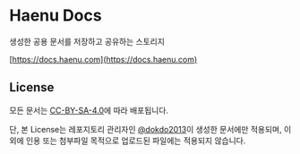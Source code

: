 # Haenu Docs

생성한 공용 문서를 저장하고 공유하는 스토리지

[https://docs.haenu.com](https://docs.haenu.com)

## License

모든 문서는 [CC-BY-SA-4.0](https://github.com/dokdo2013/haenu-docs/blob/main/LICENSE)에 따라 배포됩니다.

단, 본 License는 레포지토리 관리자인 [@dokdo2013](https://github.com/dokdo2013)이 생성한 문서에만 적용되며, 이외에 인용 또는 첨부파일 목적으로 업로드된 파일에는 적용되지 않습니다.
